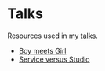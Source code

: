 # Talks
Resources used in my [talks](https://vladiliescu.net/talks).

* [Boy meets Girl](./Boy%20meets%20Girl)
* [Service versus Studio](./Service%20versus%20Studio)